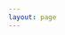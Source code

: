 ```yaml
---
layout: page
---
```

<script setup>
import {
  VPTeamPage,
  VPTeamPageTitle,
  VPTeamMembers,
  VPTeamPageSection
} from 'vitepress/theme'

const hqLeaders = [
  { avatar: '/about/hq/avatar.png', name: '牙签', title: '社长' },
  { avatar: '/about/hq/avatar.png', name: '谅', title: '副社长' },
  { avatar: '/about/hq/avatar.png', name: '新八', title: '副社长' },
];

const vaMembers = [ // 演音部
  { avatar: '/about/hq/avatar.png', name: 'Miyu', title: '部长' },
  { avatar: '/about/hq/avatar.png', name: '大漠', title: '副部长' },
  { avatar: '/about/hq/avatar.png', name: 'D君', title: '副部长' },
  { avatar: '/about/hq/avatar.png', name: '正面', title: '副部长' },
  { avatar: '/about/hq/avatar.png', name: 'Brickgao', title: '副部长' },
];

const editMembers = [ // 编辑部
  { avatar: '/about/hq/avatar.png', name: '雪雁', title: '部长' },
  { avatar: '/about/hq/avatar.png', name: '花开', title: '副部长' },
  { avatar: '/about/hq/avatar.png', name: '天狗', title: '副部长' },
];

const cosMembers = [ // cos部
  { avatar: '/about/hq/avatar.png', name: '缓歌', title: '部长' },
  { avatar: '/about/hq/avatar.png', name: '魍魉', title: '副部长' },
  { avatar: '/about/hq/avatar.png', name: '苏妹', title: '副部长' },
  { avatar: '/about/hq/avatar.png', name: 'Celia', title: '副部长' },
  { avatar: '/about/hq/avatar.png', name: '聿修', title: '副部长' },
  { avatar: '/about/hq/2012/店长.jpeg', name: '店长', title: '副部长' },
];

const prMembers = [ // 公关部
  { avatar: '/about/hq/avatar.png', name: '夜魔', title: '部长' },
  { avatar: '/about/hq/avatar.png', name: 'FS', title: '副部长' },
  { avatar: '/about/hq/avatar.png', name: '小一', title: '副部长' },
  { avatar: '/about/hq/avatar.png', name: '爱德', title: '副部长' },
];

const secretariatMembers = [ // 秘书处
  { avatar: '/about/hq/avatar.png', name: '正面', title: '部长' },
  { avatar: '/about/hq/avatar.png', name: '小阳', title: '副部长' },
];

const senateMembers = [ // 元老院
  { avatar: '/about/hq/avatar.png', name: '史蒂芬肖', title: '院长' },
  { avatar: '/about/hq/avatar.png', name: '队形', title: '院长' },
  { avatar: '/about/hq/avatar.png', name: '海陆风', title: '院长' },
];

</script>

<VPTeamPage>
  <VPTeamPageTitle>
    <template #title>2012HQ</template>
    <template #lead>2012.6-2013.6</template>
  </VPTeamPageTitle>

  <VPTeamPageSection>
    <template #title>社长团</template>
    <template #members>
      <VPTeamMembers size="small" :members="hqLeaders" />
    </template>
  </VPTeamPageSection>

  <VPTeamPageSection>
    <template #title>演音部</template>
    <template #members>
      <VPTeamMembers size="small" :members="vaMembers" />
    </template>
  </VPTeamPageSection>

  <VPTeamPageSection>
    <template #title>编辑部</template>
    <template #members>
      <VPTeamMembers size="small" :members="editMembers" />
    </template>
  </VPTeamPageSection>

  <VPTeamPageSection>
    <template #title>cos部</template>
    <template #members>
      <VPTeamMembers size="small" :members="cosMembers" />
    </template>
  </VPTeamPageSection>

  <VPTeamPageSection>
    <template #title>公关部</template>
    <template #members>
      <VPTeamMembers size="small" :members="prMembers" />
    </template>
  </VPTeamPageSection>

  <VPTeamPageSection>
    <template #title>秘书处</template>
    <template #members>
      <VPTeamMembers size="small" :members="secretariatMembers" />
    </template>
  </VPTeamPageSection>

  <VPTeamPageSection>
    <template #title>元老院</template>
    <template #members>
      <VPTeamMembers size="small" :members="senateMembers" />
    </template>
  </VPTeamPageSection>
</VPTeamPage>
